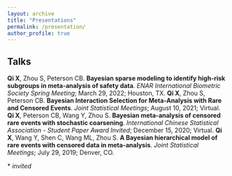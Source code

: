```yaml
---
layout: archive
title: "Presentations"
permalink: /presentation/
author_profile: true
---
```


## Talks

**Qi X**, Zhou S, Peterson CB. **Bayesian sparse modeling to identify high-risk subgroups in meta-analysis of safety data**. *ENAR International Biometric Society Spring Meeting*; March 29, 2022; Houston, TX.
**Qi X**, Zhou S, Peterson CB. **Bayesian Interaction Selection for Meta-Analysis with Rare and Censored Events**. *Joint Statistical Meetings*; August 10, 2021; Virtual.
**Qi X**, Peterson CB, Wang Y, Zhou S. **Bayesian meta-analysis of censored rare events with stochastic coarsening**. *International Chinese Statistical Association - Student Paper Award Invited*; December 15, 2020; Virtual.
**Qi X**, Wang Y, Shen C, Wang ML, Zhou S. **A Bayesian hierarchical model of rare events with censored data in meta-analysis**. *Joint Statistical Meetings*; July 29, 2019; Denver, CO.

\* *invited*
